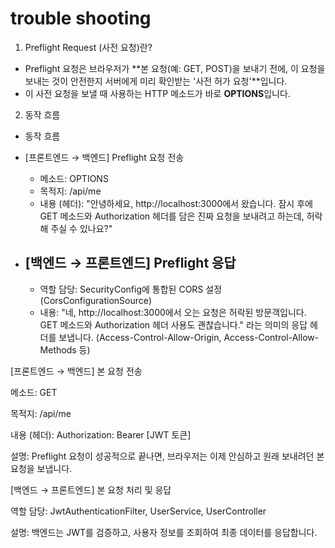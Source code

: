 # trouble shooting
1. Preflight Request (사전 요청)란?
- Preflight 요청은 브라우저가 **본 요청(예: GET, POST)을 보내기 전에, 이 요청을 보내는 것이 안전한지 서버에게 미리 확인받는 '사전 허가 요청'**입니다. 
- 이 사전 요청을 보낼 때 사용하는 HTTP 메소드가 바로 **OPTIONS**입니다.

2. 동작 흐름
- 동작 흐름 
- [프론트엔드 → 백엔드] Preflight 요청 전송
  - 메소드: OPTIONS
  - 목적지: /api/me
  - 내용 (헤더): "안녕하세요, http://localhost:3000에서 왔습니다. 잠시 후에 GET 메소드와 Authorization 헤더를 담은 진짜 요청을 보내려고 하는데, 허락해 주실 수 있나요?"

- [백엔드 → 프론트엔드] Preflight 응답
  - 
  - 역할 담당: SecurityConfig에 통합된 CORS 설정 (CorsConfigurationSource)
  - 내용: "네, http://localhost:3000에서 오는 요청은 허락된 방문객입니다. GET 메소드와 Authorization 헤더 사용도 괜찮습니다." 라는 의미의 응답 헤더를 보냅니다. (Access-Control-Allow-Origin, Access-Control-Allow-Methods 등)

[프론트엔드 → 백엔드] 본 요청 전송

메소드: GET

목적지: /api/me

내용 (헤더): Authorization: Bearer [JWT 토큰]

설명: Preflight 요청이 성공적으로 끝나면, 브라우저는 이제 안심하고 원래 보내려던 본 요청을 보냅니다.

[백엔드 → 프론트엔드] 본 요청 처리 및 응답

역할 담당: JwtAuthenticationFilter, UserService, UserController

설명: 백엔드는 JWT를 검증하고, 사용자 정보를 조회하여 최종 데이터를 응답합니다.